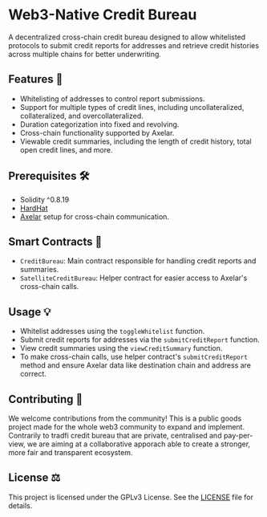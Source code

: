 # Web3-Native Credit Bureau
A decentralized cross-chain credit bureau designed to allow whitelisted protocols to submit credit reports for addresses and retrieve credit histories across multiple chains for better underwriting.

## Features 🌟
- Whitelisting of addresses to control report submissions.
- Support for multiple types of credit lines, including uncollateralized, collateralized, and overcollateralized.
- Duration categorization into fixed and revolving.
- Cross-chain functionality supported by Axelar.
- Viewable credit summaries, including the length of credit history, total open credit lines, and more.

## Prerequisites 🛠
- Solidity ^0.8.19
- [HardHat](https://github.com/NomicFoundation/hardhat)
- [Axelar](https://www.axelar.network/) setup for cross-chain communication.

## Smart Contracts 📜
- `CreditBureau`: Main contract responsible for handling credit reports and summaries.
- `SatelliteCreditBureau`: Helper contract for easier access to Axelar's cross-chain calls.

## Usage 💡
- Whitelist addresses using the `toggleWhitelist` function.
- Submit credit reports for addresses via the `submitCreditReport` function.
- View credit summaries using the `viewCreditSummary` function.
- To make cross-chain calls, use helper contract's `submitCreditReport` method and ensure Axelar data like destination chain and address are correct.

## Contributing 🤝
We welcome contributions from the community! This is a public goods project made for the whole web3 community to expand and implement. Contrarily to tradfi credit bureau that are private, centralised and pay-per-view, we are aiming at a collaborative apporach able to create a stronger, more fair and transparent ecosystem.

## License ⚖️
This project is licensed under the GPLv3 License. See the [LICENSE](LICENSE) file for details.
